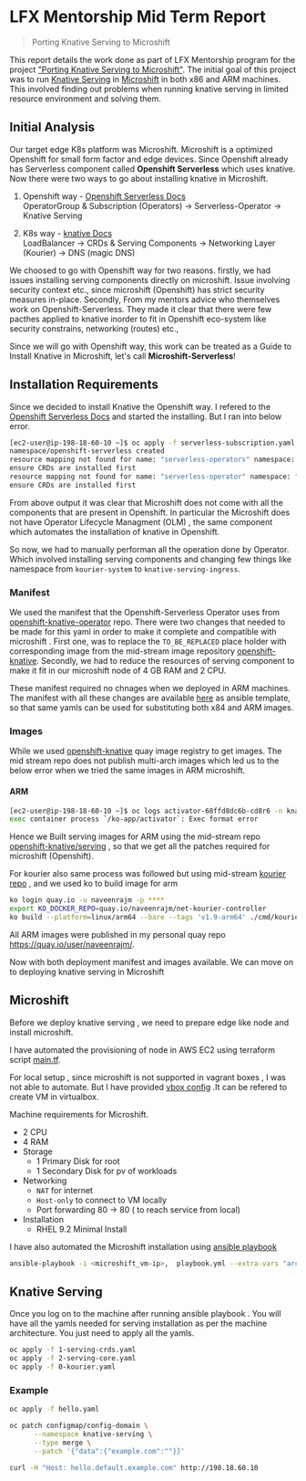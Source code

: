 # LFX Mentorship Mid Term Report
>Porting Knative Serving to Microshift 

This report details the work done as part of LFX Mentorship program for the project ["Porting Knative Serving to Microshift"](https://mentorship.lfx.linuxfoundation.org/project/830eb064-cf8a-4a8e-bba3-97d429a6ca79). The initial goal of this project was to run [Knative Serving](https://knative.dev/docs/serving/) in [Microshift](https://github.com/openshift/microshift) in both x86 and ARM machines. This involved finding out problems when running knative serving in limited resource environment and solving them.


## Initial Analysis

Our target edge K8s platform was Microshift. Microshift is a optimized Openshift for small form factor and edge devices. 
Since Openshift already has Serverless component called **Openshift Serverless** which uses knative. Now there were two ways to go about installing knative in Microshift. 

1. Openshift way  - [Openshift Serverless Docs](https://docs.openshift.com/serverless/1.29/install/preparing-serverless-install.html)   
    OperatorGroup & Subscription (Operators) -> Serverless-Operator -> Knative Serving

2. K8s way  - [knative Docs](https://knative.dev/docs/install/yaml-install/serving/install-serving-with-yaml/)  
    LoadBalancer -> CRDs & Serving Components -> Networking Layer (Kourier) -> DNS (magic DNS)

We choosed to go with Openshift way for two reasons. firstly, we had issues installing serving components directly on microshift. Issue involving security context etc., since microshift (Openshift) has strict security measures in-place. Secondly, From my mentors advice who themselves work on Openshift-Serverless. They made it clear that there were few pacthes applied to knative inorder to fit in Openshift eco-system like security constrains, networking (routes) etc.,

Since we will go with Openshift way, this work can be treated as a Guide to Install Knative in Microshift, let's call **Microshift-Serverless**!

## Installation Requirements

Since we decided to install Knative the Openshift way. I refered to the [Openshift Serverless Docs](https://docs.openshift.com/serverless/1.29/install/preparing-serverless-install.html) and started the installing. But I ran into below error.

```bash
[ec2-user@ip-198-18-60-10 ~]$ oc apply -f serverless-subscription.yaml
namespace/openshift-serverless created
resource mapping not found for name: "serverless-operators" namespace: "openshift-serverless" from "serverless-subscription.yaml": no matches for kind "OperatorGroup" in version "operators.coreos.com/v1"
ensure CRDs are installed first
resource mapping not found for name: "serverless-operator" namespace: "openshift-serverless" from "serverless-subscription.yaml": no matches for kind "Subscription" in version "operators.coreos.com/v1alpha1"
ensure CRDs are installed first
```

From above output it was clear that Microshift does not come with all the components that are present in Openshift. In particular the Microshift does not have Operator Lifecycle Managment (OLM) , the same component which automates the installation of knative in Openshift. 

So now, we had to manually performan all the operation done by Operator. Which involved installing serving components and changing few things like  namespace from ```kourier-system``` to ```knative-serving-ingress```. 

### Manifest 

We used the manifest that the Openshift-Serverless Operator uses from 
[openshift-knative-operator](https://github.com/openshift-knative/serverless-operator/blob/main/openshift-knative-operator/cmd/operator/kodata/knative-serving/1.9/2-serving-core.yaml)  repo. There were two changes that needed to be made for this yaml in order to make it complete and compatible with microshift .  First one, was to replace the `TO_BE_REPLACED` place holder with corresponding image from the mid-stream image repository [openshift-knative](https://quay.io/organization/openshift-knative).
Secondly, we had to reduce the resources of serving component to make it fit in our microshift node of 4 GB RAM and 2 CPU. 

These manifest required no chnages when we deployed in ARM machines. The manifest with all these changes are available [here](../manifest/) as ansible template, so that same yamls can be used for substituting both x84 and ARM images.


### Images 

While we used [openshift-knative](https://quay.io/organization/openshift-knative) quay image registry to get images. The  mid stream repo does not publish multi-arch images which led us to the below error when we tried the same images in ARM microshift.


#### ARM 

```bash
[ec2-user@ip-198-18-60-10 ~]$ oc logs activator-68ffd8dc6b-cd8r6 -n knative-serving 
exec container process `/ko-app/activator`: Exec format error
```


Hence we Built serving images for ARM using the mid-stream repo 
[openshift-knative/serving](https://github.com/openshift-knative/serving/tree/release-v1.10) , so that we get all the patches required for microshift (Openshift). 

For kourier also same process was followed but using mid-stream [kourier repo](https://github.com/openshift-knative/net-kourier/tree/release-v1.9) , and we used ko to build image for arm 
```bash
ko login quay.io -u naveenrajm -p ****
export KO_DOCKER_REPO=quay.io/naveenrajm/net-kourier-controller
ko build --platform=linux/arm64 --bare --tags 'v1.9-arm64' ./cmd/kourier 
```

All ARM images were published in my personal quay repo https://quay.io/user/naveenrajm/.

Now with both deployment manifest and images available. We can move on to deploying knative serving in Microshift 

## Microshift 

Before we deploy knative serving , we need to prepare edge like node and install microshift. 

I have automated the provisioning of node in AWS EC2 using terraform script [main.tf](../main.tf). 

For local setup , since microshift is not supported in vagrant boxes , I was not able to automate. But I have provided [vbox config](../microshift.vbox) .It can be refered to create VM in virtualbox.

Machine requirements for Microshift.
* 2 CPU
* 4 RAM
* Storage
    * 1 Primary Disk for root
    * 1 Secondary Disk for pv of workloads
* Networking 
    * ```NAT``` for internet 
    * ```Host-only``` to connect to VM locally
    * Port forwarding 80 -> 80 ( to reach service from local)
* Installation
    * RHEL 9.2 Minimal Install


I have also automated the Microshift installation using [ansible playbook](../playbook.yml)


```bash
ansible-playbook -i <microshift_vm-ip>,  playbook.yml --extra-vars "arch_type=amd64 target_env=local" -kK
```

## Knative Serving 

Once you log on to the machine after running ansible playbook . You will have all the yamls needed for serving installation as per the machine architecture. 
You just need to apply all the yamls.

```bash
oc apply -f 1-serving-crds.yaml 
oc apply -f 2-serving-core.yaml 
oc apply -f 0-kourier.yaml
```

### Example

```bash
oc apply -f hello.yaml

oc patch configmap/config-domain \
      --namespace knative-serving \
      --type merge \
      --patch '{"data":{"example.com":""}}'

curl -H "Host: hello.default.example.com" http://198.18.60.10 
```